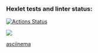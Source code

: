 ### Hexlet tests and linter status:
[![Actions Status](https://github.com/joyujo/frontend-project-lvl1/workflows/hexlet-check/badge.svg)](https://github.com/joyujo/frontend-project-lvl1/actions)

<a href="https://codeclimate.com/github/joyujo/frontend-project-lvl1/maintainability"><img src="https://api.codeclimate.com/v1/badges/5fcc9d9b2adcd472d482/maintainability" /></a>

<a href="https://asciinema.org/a/S8JBKvfzbX25n9SNFR2WYOG0Y">asciinema</a>
